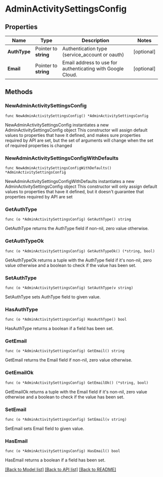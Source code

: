 # AdminActivitySettingsConfig

## Properties

Name | Type | Description | Notes
------------ | ------------- | ------------- | -------------
**AuthType** | Pointer to **string** | Authentication type (service_account or oauth) | [optional] 
**Email** | Pointer to **string** | Email address to use for authenticating with Google Cloud. | [optional] 

## Methods

### NewAdminActivitySettingsConfig

`func NewAdminActivitySettingsConfig() *AdminActivitySettingsConfig`

NewAdminActivitySettingsConfig instantiates a new AdminActivitySettingsConfig object
This constructor will assign default values to properties that have it defined,
and makes sure properties required by API are set, but the set of arguments
will change when the set of required properties is changed

### NewAdminActivitySettingsConfigWithDefaults

`func NewAdminActivitySettingsConfigWithDefaults() *AdminActivitySettingsConfig`

NewAdminActivitySettingsConfigWithDefaults instantiates a new AdminActivitySettingsConfig object
This constructor will only assign default values to properties that have it defined,
but it doesn't guarantee that properties required by API are set

### GetAuthType

`func (o *AdminActivitySettingsConfig) GetAuthType() string`

GetAuthType returns the AuthType field if non-nil, zero value otherwise.

### GetAuthTypeOk

`func (o *AdminActivitySettingsConfig) GetAuthTypeOk() (*string, bool)`

GetAuthTypeOk returns a tuple with the AuthType field if it's non-nil, zero value otherwise
and a boolean to check if the value has been set.

### SetAuthType

`func (o *AdminActivitySettingsConfig) SetAuthType(v string)`

SetAuthType sets AuthType field to given value.

### HasAuthType

`func (o *AdminActivitySettingsConfig) HasAuthType() bool`

HasAuthType returns a boolean if a field has been set.

### GetEmail

`func (o *AdminActivitySettingsConfig) GetEmail() string`

GetEmail returns the Email field if non-nil, zero value otherwise.

### GetEmailOk

`func (o *AdminActivitySettingsConfig) GetEmailOk() (*string, bool)`

GetEmailOk returns a tuple with the Email field if it's non-nil, zero value otherwise
and a boolean to check if the value has been set.

### SetEmail

`func (o *AdminActivitySettingsConfig) SetEmail(v string)`

SetEmail sets Email field to given value.

### HasEmail

`func (o *AdminActivitySettingsConfig) HasEmail() bool`

HasEmail returns a boolean if a field has been set.


[[Back to Model list]](../README.md#documentation-for-models) [[Back to API list]](../README.md#documentation-for-api-endpoints) [[Back to README]](../README.md)



